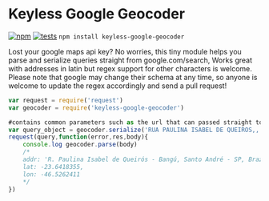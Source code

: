 # Keyless Google Geocoder
[![npm][npm]][npm-url]
[![tests][tests]][tests-url]
`npm install keyless-google-geocoder`

Lost your google maps api key? No worries, this tiny module helps you parse and serialize queries straight from google.com/search, Works great with addresses in latin but regex support for other characters is welcome. Please note that google may change their schema at any time, so anyone is welcome to update the regex accordingly and send a pull request!

```javascript
var request = require('request')
var geocoder = require('keyless-google-geocoder')

#contains common parameters such as the url that can passed straight to the request module.
var query_object = geocoder.serialize('RUA PAULINA ISABEL DE QUEIROS,, BANGU, SANTO ANDRE, 09210260, br')
request(query,function(error,res,body){
	console.log geocoder.parse(body)
	/*
	addr: 'R. Paulina Isabel de Queirós - Bangú, Santo André - SP, Brazil',
	lat: -23.6418355,
	lon: -46.5262411
	*/	
})
```

[tests]: https://img.shields.io/travis/arxii/keyless-google-geocoder/master.svg?style=flat-square
[tests-url]: https://travis-ci.org/arxii/keyless-google-geocoder

[npm]: https://img.shields.io/npm/v/keyless-google-geocoder.svg
[npm-url]: https://npmjs.com/arxii/keyless-google-geocoder